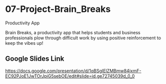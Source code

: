 # 07-Project-Brain_Breaks
Productivity App

Brain Breaks, a productivity app that helps students and business professionals plow through difficult work by using positive reinforcement to keep the vibes up!

## Google Slides Link 
https://docs.google.com/presentation/d/1qBSgIElZMBmw84jxmF-EC92PJoE1JwTOrJpiG5sebOE/edit#slide=id.ge72745039d_0_0
